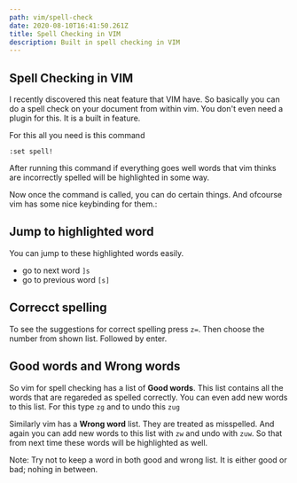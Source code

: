 ```yaml
---
path: vim/spell-check
date: 2020-08-10T16:41:50.261Z
title: Spell Checking in VIM
description: Built in spell checking in VIM
---
```

## Spell Checking in VIM

I recently discovered this neat feature that VIM have. So basically you can do a spell check on your document from within vim. You don't even need a plugin for this. It is a built in feature.

For this all you need is this command 
```
:set spell!
```

After running this command if everything goes well words that vim thinks are incorrectly spelled will be highlighted in some way. 

Now once the command is called, you can do certain things. And ofcourse vim has some nice keybinding for them.:

## Jump to highlighted word
You can jump to these highlighted words easily. 
  * go to next word `]s`
  * go to previous word `[s]`

## Correcct spelling 
To see the suggestions for correct spelling press `z=`. Then choose the number from shown list. Followed by enter.

## Good words and Wrong words
So vim for spell checking has a list of **Good words**. This list contains all the words that are regareded as spelled correctly. You can even add new words to this list. For this type `zg` and to undo this `zug`

Similarly vim has a **Wrong word** list. They are treated as misspelled. And again you can add new words to this list with `zw` and undo with `zuw`. So that from next time these words will be highlighted as well.

Note: Try not to keep a word in both good and wrong list. It is either good or bad; nohing in between.

